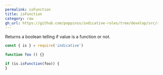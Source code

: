 ```yaml
---
permalink: isFunction
title: isFunction
category: raw
gh_url: https://github.com/poppinss/indicative-rules/tree/develop/src/raw/isFunction.ts
---
```


Returns a boolean telling if value is a function or not.
 
```js
const { is } = require('indicative')
 
function foo () {}
 
if (is.isFunction(foo)) {
}
```